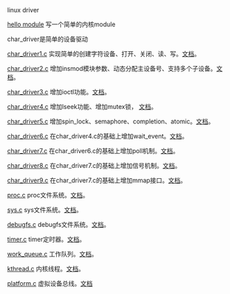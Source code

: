 linux driver

[hello module](https://github.com/sloongz/linux_driver/tree/master/hello_module) 写一个简单的内核module

char_driver是简单的设备驱动

[char_driver1.c](https://github.com/sloongz/linux_driver/blob/master/char_driver/char_driver1.c) 实现简单的创建字符设备、打开、关闭、读、写。[文档](https://github.com/sloongz/linux_driver/blob/master/char_driver/char_driver1.md)。

[char_driver2.c](https://github.com/sloongz/linux_driver/blob/master/char_driver/char_driver2.c) 增加insmod模块参数、动态分配主设备号、支持多个子设备。[文档](https://github.com/sloongz/linux_driver/blob/master/char_driver/char_driver2.md)。

[char_driver3.c](https://github.com/sloongz/linux_driver/blob/master/char_driver/char_driver3.c) 增加ioctl功能。[文档](https://github.com/sloongz/linux_driver/blob/master/char_driver/char_driver3.md)。

[char_driver4.c](https://github.com/sloongz/linux_driver/blob/master/char_driver/char_driver4.c) 增加lseek功能、增加mutex锁， [文档](https://github.com/sloongz/linux_driver/blob/master/char_driver/char_driver4.md)。

[char_driver5.c](https://github.com/sloongz/linux_driver/blob/master/char_driver/char_driver5.c) 增加spin_lock、semaphore、completion、atomic。[文档](https://github.com/sloongz/linux_driver/blob/master/char_driver/char_driver5.md)。

[char_driver6.c](https://github.com/sloongz/linux_driver/blob/master/char_driver/char_driver6.c) 在char_driver4.c的基础上增加wait_event。[文档](https://github.com/sloongz/linux_driver/blob/master/char_driver/char_driver6.md)。

[char_driver7.c](https://github.com/sloongz/linux_driver/blob/master/char_driver/char_driver7.c) 在char_driver6.c的基础上增加poll机制。[文档](https://github.com/sloongz/linux_driver/blob/master/char_driver/char_driver7.md)。

[char_driver8.c](https://github.com/sloongz/linux_driver/blob/master/char_driver/char_driver8.c) 在char_driver7.c的基础上增加信号机制。[文档](https://github.com/sloongz/linux_driver/blob/master/char_driver/char_driver8.md)。

[char_driver9.c](https://github.com/sloongz/linux_driver/blob/master/char_driver/char_driver9.c) 在char_driver7.c的基础上增加mmap接口。[文档](https://github.com/sloongz/linux_driver/blob/master/char_driver/char_driver9.md)。

[proc.c](https://github.com/sloongz/linux_driver/blob/master/proc/proc.c) proc文件系统。[文档](https://sloongz.github.io/2019/10/10/proc（十）/)。

[sys.c](https://github.com/sloongz/linux_driver/blob/master/sys/sys.c) sys文件系统。[文档](https://sloongz.github.io/2019/10/10/sys（十一）/)。

[debugfs.c](https://github.com/sloongz/linux_driver/blob/master/debugfs/debugfs.c) debugfs文件系统。[文档](https://sloongz.github.io/2019/10/10/debugfs（十二）/)。

[timer.c](https://github.com/sloongz/linux_driver/blob/master/timer/timer.c) timer定时器。[文档](https://sloongz.github.io/2019/10/10/timer（十三）/)。

[work_queue.c](https://github.com/sloongz/linux_driver/blob/master/work/work_queue.c) 工作队列。[文档](https://sloongz.github.io/2019/10/10/work_queue（十四）/)。

[kthread.c](https://github.com/sloongz/linux_driver/blob/master/kthread/kthread.c) 内核线程。[文档](https://sloongz.github.io/2019/10/21/kthread（十五）/)。

[platform.c](https://github.com/sloongz/linux_driver/blob/master/platform/platform.c) 虚拟设备总线。[文档](https://sloongz.github.io/2019/10/21/platform（十六）/)
